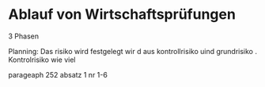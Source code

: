 # Ablauf von Wirtschaftsprüfungen
3 Phasen 

Planning:
Das risiko wird festgelegt wir d aus kontrollrisiko uind grundrisiko . Kontrolrisiko wie viel 

parageaph 252 absatz 1 nr 1-6